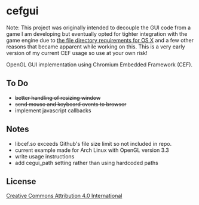# cefgui

Note: This project was originally intended to decouple the GUI code from a game
I am developing but eventually opted for tighter integration with the game
engine due to [the file directory requirements for OS
X](https://bitbucket.org/chromiumembedded/cef/wiki/GeneralUsage.md#markdown-header-mac-os-x) and a few
other reasons that became apparent while working on this. This is a very early version of my current CEF usage so use at
your own risk!

OpenGL GUI implementation using Chromium Embedded Framework (CEF).

## To Do

- ~~better handling of resizing window~~
- ~~send mouse and keyboard events to browser~~
- implement javascript callbacks

## Notes

- libcef.so exceeds Github's file size limit so not included in repo.
- current example made for Arch Linux with OpenGL version 3.3
- write usage instructions
- add cegui_path setting rather than using hardcoded paths

## License

[Creative Commons Attribution 4.0 International](http://creativecommons.org/licenses/by/4.0/)

